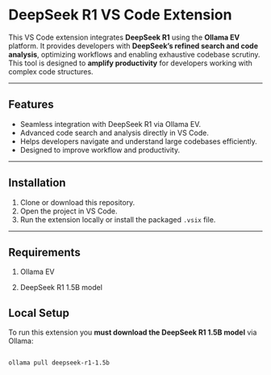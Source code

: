 # DeepSeek R1 VS Code Extension

This VS Code extension integrates **DeepSeek R1** using the **Ollama EV** platform. It provides developers with **DeepSeek’s refined search and code analysis**, optimizing workflows and enabling exhaustive codebase scrutiny. This tool is designed to **amplify productivity** for developers working with complex code structures.

---

## Features

- Seamless integration with DeepSeek R1 via Ollama EV.
- Advanced code search and analysis directly in VS Code.
- Helps developers navigate and understand large codebases efficiently.
- Designed to improve workflow and productivity.

---

## Installation

1. Clone or download this repository.
2. Open the project in VS Code.
3. Run the extension locally or install the packaged `.vsix` file.

---


## Requirements

  1. Ollama EV

   2. DeepSeek R1 1.5B model


## Local Setup

To run this extension you **must download the DeepSeek R1 1.5B model** via Ollama:

```bash

ollama pull deepseek-r1-1.5b
